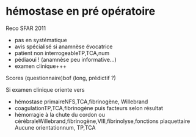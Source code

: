 # hémostase en pré opératoire



Reco SFAR 2011 

- pas en systématique 
- avis spécialisé si anamnèse évocatrice 
- patient non interrogeableTP,TCA,num 
- pédiaoui ! (anamnèse peu informative…) 
- examen clinique+++ 

Scores (questionnaire)bof (long, prédictif ?) 

Si examen clinique oriente vers 

- hémostase primaireNFS,TCA,fibrinogène, Willebrand 
- coagulationTP,TCA,fibrinogène puis facteurs selon résultat 
- hémorragie à la chute du cordon ou cérébraleWillebrand,fibrinogène,VIII,fibrinolyse,fonctions plaquettaire
  Aucune orientationnum, TP,TCA 

